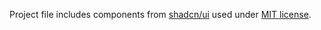 Project file includes components from [shadcn/ui](https://ui.shadcn.com/) used under [MIT license](https://github.com/shadcn-ui/ui/blob/main/LICENSE.md).
